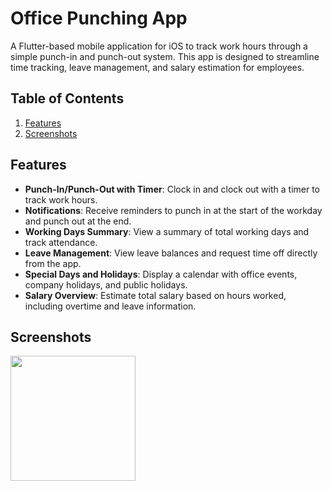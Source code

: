 # Office Punching App
A Flutter-based mobile application for iOS to track work hours through a simple punch-in and punch-out system. This app is designed to streamline time tracking, leave management, and salary estimation for employees.

## Table of Contents
1. [Features](#features)
2. [Screenshots](#screenshots)


## Features
- **Punch-In/Punch-Out with Timer**: Clock in and clock out with a timer to track work hours.
- **Notifications**: Receive reminders to punch in at the start of the workday and punch out at the end.
- **Working Days Summary**: View a summary of total working days and track attendance.
- **Leave Management**: View leave balances and request time off directly from the app.
- **Special Days and Holidays**: Display a calendar with office events, company holidays, and public holidays.
- **Salary Overview**: Estimate total salary based on hours worked, including overtime and leave information.



## Screenshots
<img src="https://github.com/anshidp/punching_meta/assets/112270413/3fb47f45-97dd-4059-bd01-6e4992c54049" width="200">


